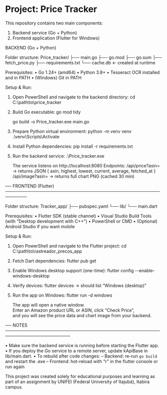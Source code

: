 # Project: Price Tracker

This repository contains two main components:
 1. Backend service (Go + Python)
 2. Frontend application (Flutter for Windows)

BACKEND (Go + Python)

Folder structure:
  Price_tracker/
    ├── main.go
    ├── go.mod
    ├── go.sum
    ├── fetch_price.py
    ├── requirements.txt
    └── cache.db                ← created at runtime

Prerequisites:
 • Go 1.24+ (amd64)
 • Python 3.8+
 • Tesseract OCR installed and in PATH
 • (Windows) Git in PATH

Setup & Run:

1. Open PowerShell and navigate to the backend directory:
     cd C:\path\to\price_tracker

2. Build Go executable:
     go mod tidy

     go build -o Price_tracker.exe main.go

3. Prepare Python virtual environment:
     python -m venv venv
     .\venv\Scripts\Activate

4. Install Python dependencies:
     pip install -r requirements.txt

5. Run the backend service:
     .\Price_tracker.exe

   The service listens on http://localhost:8080
   Endpoints:
     /api/price?asin=<ASIN>    → returns JSON { asin, highest, lowest, current, average, fetched_at }
     /api/image?asin=<ASIN>    → returns full chart PNG (cached 30 min)

── FRONTEND (Flutter) ─────────────────────────────────────────────────────────

Folder structure:
  Tracker_app/
    ├── pubspec.yaml
    └── lib/
        └── main.dart

Prerequisites:
 • Flutter SDK (stable channel)
 • Visual Studio Build Tools (with “Desktop development with C++”)
 • PowerShell or CMD
 • (Optional) Android Studio if you want mobile

Setup & Run:

1. Open PowerShell and navigate to the Flutter project:
     cd C:\path\to\rastreador_precos_app

2. Fetch Dart dependencies:
     flutter pub get

3. Enable Windows desktop support (one-time):
     flutter config --enable-windows-desktop

4. Verify devices:
     flutter devices
     → should list “Windows (desktop)”

5. Run the app on Windows:
     flutter run -d windows

   The app will open a native window.  
   Enter an Amazon product URL or ASIN, click “Check Price”,  
   and you will see the price data and chart image from your backend.

── NOTES ───────────────────────────────────────────────────────────────────────

 • Make sure the backend service is running before starting the Flutter app.
 • If you deploy the Go service to a remote server, update kApiBase in lib/main.dart.
 • To rebuild after code changes:
     – Backend: re-run `go build` and restart the .exe
     – Frontend: hot-reload with “r” in the flutter console or run again

This project was created solely for educational purposes and learning as part of an assignment by UNIFEI (Federal University of Itajubá), Itabira campus.
